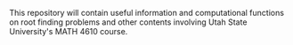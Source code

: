 This repository will contain useful information and computational functions on root finding problems and other contents involving Utah State University's MATH 4610 course.

